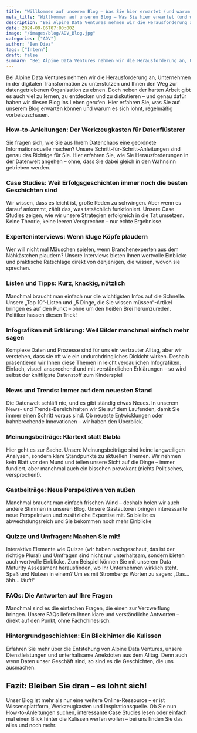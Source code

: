 ```yaml
---
title: "Willkommen auf unserem Blog – Was Sie hier erwartet (und warum es sich lohnt, zu bleiben)"
meta_title: "Willkommen auf unserem Blog – Was Sie hier erwartet (und warum es sich lohnt, zu bleiben)"
description: "Bei Alpine Data Ventures nehmen wir die Herausforderung an, Unternehmen in der digitalen Transformation zu unterstützen und Ihnen den Weg zur datengetriebenen Organisation zu ebnen. Doch neben der harten Arbeit gibt es auch viel zu lernen, zu entdecken und zu diskutieren – und genau dafür haben wir diesen Blog ins Leben gerufen."
date: 2024-09-06T07:00:00Z
image: "/images/blog/ADV_Blog.jpg"
categories: ["ADV"]
author: "Ben Diez"
tags: ["Intern"]
draft: false
summary: "Bei Alpine Data Ventures nehmen wir die Herausforderung an, Unternehmen in der digitalen Transformation zu unterstützen und Ihnen den Weg zur datengetriebenen Organisation zu ebnen."
---
```


Bei Alpine Data Ventures nehmen wir die Herausforderung an, Unternehmen in der digitalen Transformation zu unterstützen und Ihnen den Weg zur datengetriebenen Organisation zu ebnen. Doch neben der harten Arbeit gibt es auch viel zu lernen, zu entdecken und zu diskutieren – und genau dafür haben wir diesen Blog ins Leben gerufen. Hier erfahren Sie, was Sie auf unserem Blog erwarten können und warum es sich lohnt, regelmäßig vorbeizuschauen. 

### How-to-Anleitungen: Der Werkzeugkasten für Datenflüsterer 

Sie fragen sich, wie Sie aus Ihrem Datenchaos eine geordnete Informationsquelle machen? Unsere Schritt-für-Schritt-Anleitungen sind genau das Richtige für Sie. Hier erfahren Sie, wie Sie Herausforderungen in der Datenwelt angehen – ohne, dass Sie dabei gleich in den Wahnsinn getrieben werden.

### Case Studies: Weil Erfolgsgeschichten immer noch die besten Geschichten sind 

Wir wissen, dass es leicht ist, große Reden zu schwingen. Aber wenn es darauf ankommt, zählt das, was tatsächlich funktioniert. Unsere Case Studies zeigen, wie wir unsere Strategien erfolgreich in die Tat umsetzen. Keine Theorie, keine leeren Versprechen – nur echte Ergebnisse.

### Experteninterviews: Wenn kluge Köpfe plaudern 
Wer will nicht mal Mäuschen spielen, wenn Branchenexperten aus dem Nähkästchen plaudern? Unsere Interviews bieten Ihnen wertvolle Einblicke und praktische Ratschläge direkt von denjenigen, die wissen, wovon sie sprechen.

### Listen und Tipps: Kurz, knackig, nützlich
Manchmal braucht man einfach nur die wichtigsten Infos auf die Schnelle. Unsere „Top 10“-Listen und „5 Dinge, die Sie wissen müssen“-Artikel bringen es auf den Punkt – ohne um den heißen Brei herumzureden. Politiker hassen diesen Trick!

### Infografiken mit Erklärung: Weil Bilder manchmal einfach mehr sagen
Komplexe Daten und Prozesse sind für uns ein vertrauter Alltag, aber wir verstehen, dass sie oft wie ein undurchdringliches Dickicht wirken. Deshalb präsentieren wir Ihnen diese Themen in leicht verdaulichen Infografiken. Einfach, visuell ansprechend und mit verständlichen Erklärungen – so wird selbst der kniffligste Datenstoff zum Kinderspiel

### News und Trends: Immer auf dem neuesten Stand
Die Datenwelt schläft nie, und es gibt ständig etwas Neues. In unserem News- und Trends-Bereich halten wir Sie auf dem Laufenden, damit Sie immer einen Schritt voraus sind. Ob neueste Entwicklungen oder bahnbrechende Innovationen – wir haben den Überblick.

### Meinungsbeiträge: Klartext statt Blabla
Hier geht es zur Sache. Unsere Meinungsbeiträge sind keine langweiligen Analysen, sondern klare Standpunkte zu aktuellen Themen. Wir nehmen kein Blatt vor den Mund und teilen unsere Sicht auf die Dinge – immer fundiert, aber manchmal auch ein bisschen provokant (nichts Politisches, versprochen!).

### Gastbeiträge: Neue Perspektiven von außen
Manchmal braucht man einfach frischen Wind – deshalb holen wir auch andere Stimmen in unseren Blog. Unsere Gastautoren bringen interessante neue Perspektiven und zusätzliche Expertise mit. So bleibt es abwechslungsreich und Sie bekommen noch mehr Einblicke

### Quizze und Umfragen: Machen Sie mit!
Interaktive Elemente wie Quizze (wir haben nachgeschaut, das ist der richtige Plural) und Umfragen sind nicht nur unterhaltsam, sondern bieten auch wertvolle Einblicke. Zum Beispiel können Sie mit unserem Data Maturity Assessment herausfinden, wo Ihr Unternehmen wirklich steht. Spaß und Nutzen in einem? Um es mit Strombergs Worten zu sagen: „Das… ähh… läuft!“

### FAQs: Die Antworten auf Ihre Fragen
Manchmal sind es die einfachen Fragen, die einen zur Verzweiflung bringen. Unsere FAQs liefern Ihnen klare und verständliche Antworten – direkt auf den Punkt, ohne Fachchinesisch.

### Hintergrundgeschichten: Ein Blick hinter die Kulissen
Erfahren Sie mehr über die Entstehung von Alpine Data Ventures, unsere Dienstleistungen und unterhaltsame Anekdoten aus dem Alltag. Denn auch wenn Daten unser Geschäft sind, so sind es die Geschichten, die uns ausmachen. 

## Fazit: Bleiben Sie dran – es lohnt sich!
Unser Blog ist mehr als nur eine weitere Online-Ressource – er ist Wissensplattform, Werkzeugkasten und Inspirationsquelle. Ob Sie nun How-to-Anleitungen suchen, interessante Case Studies lesen oder einfach mal einen Blick hinter die Kulissen werfen wollen – bei uns finden Sie das alles und noch mehr.
